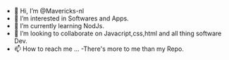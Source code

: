 - 👋 Hi, I’m @Mavericks-nl
- 👀 I’m interested in Softwares and Apps.
- 🌱 I’m currently learning NodJs.
- 💞️ I’m looking to collaborate on Javacript,css,html and all thing software Dev.
- 📫 How to reach me ...
-There's more to me than my Repo.

<!---
Mavericks-nl/Mavericks-nl is a ✨ special ✨ repository because its `README.md` (this file) appears on your GitHub profile.
You can click the Preview link to take a look at your changes.
--->
